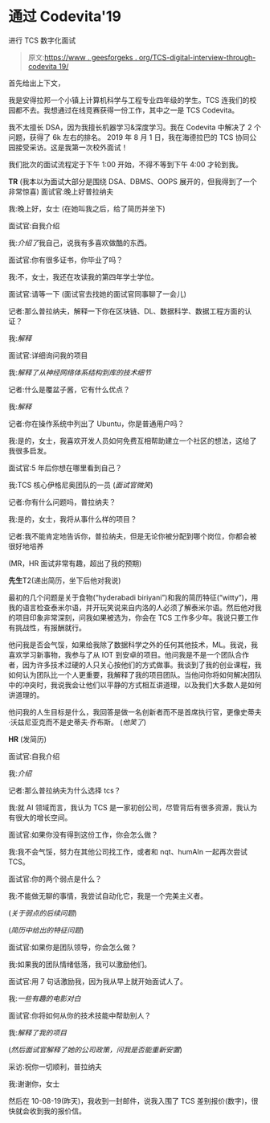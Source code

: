 # 通过 Codevita'19

进行 TCS 数字化面试

> 原文:[https://www . geesforgeks . org/TCS-digital-interview-through-codevita 19/](https://www.geeksforgeeks.org/tcs-digital-interview-through-codevita19/)

首先给出上下文，

我是安得拉邦一个小镇上计算机科学与工程专业四年级的学生。TCS 连我们的校园都不去。我想通过在线竞赛获得一份工作，其中之一是 TCS Codevita。

我不太擅长 DSA，因为我擅长机器学习&深度学习。我在 Codevita 中解决了 2 个问题，获得了 6k 左右的排名。
2019 年 8 月 1 日，我在海德拉巴的 TCS 协同公园接受采访。这是我第一次校外面试！

我们批次的面试流程定于下午 1:00 开始，不得不等到下午 4:00 才轮到我。

**TR**
(我本以为面试大部分是围绕 DSA、DBMS、OOPS 展开的，但我得到了一个非常惊喜)
面试官:晚上好普拉纳夫

我:晚上好，女士
(在她叫我之后，给了简历并坐下)

面试官:自我介绍

我:*介绍了*我自己，说我有多喜欢做酷的东西。

面试官:你有很多证书，你毕业了吗？

我:不，女士，我还在攻读我的第四年学士学位。

面试官:请等一下
(面试官去找她的面试官同事聊了一会儿)

记者:那么普拉纳夫，解释一下你在区块链、DL、数据科学、数据工程方面的认证？

我:*解释*

面试官:详细询问我的项目

我:*解释了从神经网络体系结构到库的技术细节*

记者:什么是覆盆子酱，它有什么优点？

我:*解释*

记者:你在操作系统中列出了 Ubuntu，你是普通用户吗？

我:是的，女士，我喜欢开发人员如何免费互相帮助建立一个社区的想法，这给了我很多启发。

面试官:5 年后你想在哪里看到自己？

我:TCS 核心伊格尼奥团队的一员
(*面试官微笑*)

记者:你有什么问题吗，普拉纳夫？

我:是的，女士，我将从事什么样的项目？

记者:我不能肯定地告诉你，普拉纳夫，但是无论你被分配到哪个岗位，你都会被很好地培养

(MR，HR 面试非常有趣，超出了我的预期)

**先生**T2(递出简历，坐下后他对我说)

最初的几个问题是关于食物(“hyderabadi biriyani”)和我的简历特征(“witty”)，用我的语言检查泰米尔语，并开玩笑说来自内洛的人必须了解泰米尔语。然后他对我的项目印象非常深刻，问我如果被选为，你会在 TCS 工作多少年。我说只要工作有挑战性，有报酬就行。

他问我是否会气馁，如果给我除了数据科学之外的任何其他技术，ML。我说，我喜欢学习新事物，我参与了从 IOT 到安卓的项目。他问我是不是一个团队合作者，因为许多技术过硬的人只关心按他们的方式做事。我谈到了我的创业课程，我如何认为团队比一个人更重要，我解释了我的项目团队。当他问你将如何解决团队中的冲突时，我说我会让他们以平静的方式相互讲道理，以及我们大多数人是如何讲道理的。

他问我的人生目标是什么，我回答是做一名创新者而不是首席执行官，更像史蒂夫·沃兹尼亚克而不是史蒂夫·乔布斯。
(*他笑了*)

**HR**
(发简历)

面试官:自我介绍

我:*介绍*

记者:那么普拉纳夫为什么选择 tcs？

我:就 AI 领域而言，我认为 TCS 是一家初创公司，尽管背后有很多资源，我认为有很大的增长空间。

面试官:如果你没有得到这份工作，你会怎么做？

我:我不会气馁，努力在其他公司找工作，或者和 nqt、humAIn 一起再次尝试 TCS。

面试官:你的两个弱点是什么？

我:不能做无聊的事情，我尝试自动化它，我是一个完美主义者。

(*关于弱点的后续问题*)

(*简历中给出的特征问题*)

面试官:如果你是团队领导，你会怎么做？

我:如果我的团队情绪低落，我可以激励他们。

面试官:用 7 句话激励我，因为我从早上就开始面试人了。

我:*一些有趣的电影对白*

面试官:你将如何从你的技术技能中帮助别人？

我:*解释了我的项目*

(*然后面试官解释了她的公司政策，问我是否能重新安置*)

采访:祝你一切顺利，普拉纳夫

我:谢谢你，女士

然后在 10-08-19(昨天)，我收到一封邮件，说我入围了 TCS 差别报价(数字)，很快就会收到我的报价信。